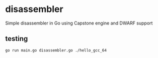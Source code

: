 # disassembler
Simple disassembler in Go using Capstone engine and DWARF support 


## testing
```
go run main.go disassembler.go ./hello_gcc_64
```
